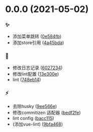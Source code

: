 # 0.0.0 (2021-05-02)


### :sparkles:

*  添加菜单跳转 ([0e584fb](https://github.com/hr837/vue-study/commit/0e584fbfc5306029dd0e13327fc14c36bdd898e3))
*  添加store引用 ([4a45bda](https://github.com/hr837/vue-study/commit/4a45bda213d6714dca3ef0645cbbbf291a6abc4b))

### :wrench:

*  修改日志记录 ([6027234](https://github.com/hr837/vue-study/commit/602723445e5c580b230425c5f4ced603d97bfd92))
*  修改lint配置 ([13e300e](https://github.com/hr837/vue-study/commit/13e300ea5310f18a224d491fa2ef4411940a28e4))
*  lint ([748eb14](https://github.com/hr837/vue-study/commit/748eb1423a0cfcd6ddee85725ce866e57ed9b247))

### :zap:

*  去除husky ([9ee566e](https://github.com/hr837/vue-study/commit/9ee566e3001a333bdd1d693666c27226f93d55b8))
*  修改commitizen 适配器 ([bedf2fe](https://github.com/hr837/vue-study/commit/bedf2feeca289701674b854fa3498f19fc88bfb4))
*  lint config ([bacc115](https://github.com/hr837/vue-study/commit/bacc115f48950f87ffe79fc07c327644829690f9))
* (添加vue-lint) ([9bfa468](https://github.com/hr837/vue-study/commit/9bfa468871e8bd9d92c2d3a6a8cb7d2a583528ad))



